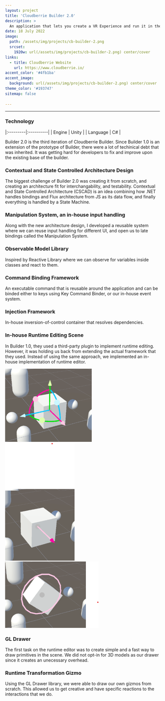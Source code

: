 ```yaml
---
layout: project
title: 'Cloudberrie Builder 2.0'
description: >
  An application that lets you create a VR Experience and run it in the VR Application of Cloudberrie
date: 18 July 2022
image: 
  path: /assets/img/projects/cb-builder-2.png
  srcset: 
    1920w: url(/assets/img/projects/cb-builder-2.png) center/cover
links:
  - title: Cloudberrie Website
    url: https://www.cloudberrie.io/
accent_color: '#4fb1ba'
accent_image:
  background: url(/assets/img/projects/cb-builder-2.png) center/cover
theme_color: '#193747'
sitemap: false

---
```

---

### Technology

|:---------|:----------|
| Engine      |         Unity | 
| Language      |         C# |

Builder 2.0 is the third iteration of Cloudberrie Builder. Since Builder 1.0 is an extension of the prototype of Builder, there were a lot of techinical debt that was inherited. It was getting hard for developers to fix and improve upon the existing base of the builder.


### Contextual and State Controlled Architecture Design

The biggest challenge of Builder 2.0 was creating it from scratch, and creating an architecture fit for interchangability, and testability. Contextual and State Controlled Architecture (CSCAD) is an idea combining how .NET handles bindings and Flux architecture from JS as its data flow, and finally everything is handled by a State Machine.

### Manipulation System, an in-house input handling

Along with the new architecture design, I developed a reusable system where we can reuse input handling for different UI, and open us to late bindings called the Manipulation System.

### Observable Model Library

Inspired by Reactive Library where we can observe for variables inside classes and react to them.

### Command Binding Framework

An executable command that is reusable around the application and can be binded either to keys using Key Command Binder, or our in-house event system.

### Injection Framework

In-house inversion-of-control container that resolves dependencies.

### In-house Runtime Editing Scene

In Builder 1.0, they used a third-party plugin to implement runtime editing. However, it was holding us back from extending the actual framework that they used. Instead of using the same approach, we implemented an in-house implementation of runtime editor.

![200x200](/assets/img/projects/gizmo1.png)
![200x200](/assets/img/projects/gizmo2.png)
![200x200](/assets/img/projects/gizmo3.png)

### GL Drawer
The first task on the runtime editor was to create simple and a fast way to draw primitives in the scene. We did not opt-in for 3D models as our drawer since it creates an unecessary overhead.

### Runtime Transformation Gizmo

Using the GL Drawer library, we were able to draw our own gizmos from scratch. This allowed us to get creative and have specific reactions to the interactions that we do.

